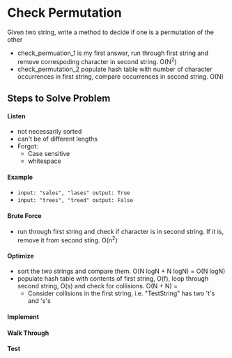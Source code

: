 # Check Permutation

Given two string, write a method to decide if one is a permutation of the other

- check_permuation_1 is my first answer, run through first string and remove correspoding character in second string. O(N<sup>2</sup>)
- check_permutation_2 populate hash table with number of character occurrences in first string, compare occurrences in second string. O(N)

## Steps to Solve Problem
#### Listen
- not necessarily sorted
- can't be of different lengths
- Forgot:
  - Case sensitive
  - whitespace
#### Example
- `input: "sales", "lases" output: True`
- `input: "trees", "treed" output: False`

#### Brute Force
- run through first string and check if character is in second string. If it is, remove it from second sting. O(n<sup>2</sup>)

#### Optimize
- sort the two strings and compare them. O(N logN + N logN) = O(N logN)
- populate hash table with contents of first string, O(f), loop through second string, O(s) and check for collisions. O(N + N) =
  - Consider collisions in the first string, i.e. "TestString" has two 't's and 's's

#### Implement
#### Walk Through
#### Test
